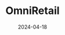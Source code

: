 ---  
layout: startup_page  
title: "OmniRetail"  
id: "omniretail.africa"  
permalink: "/omniretailomniretail.africa04182024/"  
website: "https://www.omniretail.africa/"  
funding_round: "Series A"  
funding_amount: ""  
investors: "Goodwell Investments, Alitheia Capital"  
about: "OmniRetail is a B2B enablement company providing digital infrastructure for Africa's commerce value chain, focusing on informal retailers. Its platform, Omnibiz, along with tools like OmniPay and Mplify, empowers retailers with procurement, credit access, and business optimization resources. With a large network of retailers and brands, OmniRetail aims to redefine the retail landscape in Africa."  
markets: "Retail-tech, B2B, Consumer Goods, Retail"  
hq: "Lagos, Lagos, Nigeria"  
founded_year: "2021"  
linkedin: "https://www.linkedin.com/company/omniretail-technology-limited"  
twitter: ""  
instagram: ""  
facebook: "https://www.facebook.com/people/OmniRetail/61555966743370"  
crunchbase: "https://www.crunchbase.com/organization/omniretail"  
pitchbook: "https://pitchbook.com/profiles/company/65769-22"  

date_display: "18-Apr-2024"  
date: "2024-04-18"

# SEO Optimization  
meta_title: "OmniRetail - Series A"  
meta_description: "OmniRetail, OmniRetail is a B2B enablement company providing digital infrastructure for Africa's commerce value chain, focusing on informal retailers. Its platfor..."  
meta_keywords: "OmniRetail, Retail-tech, B2B, Consumer Goods, Retail, Series A funding"  
canonical_url: "https://startup.projectstartups.com/omniretailomniretail.africa04182024/"  
---